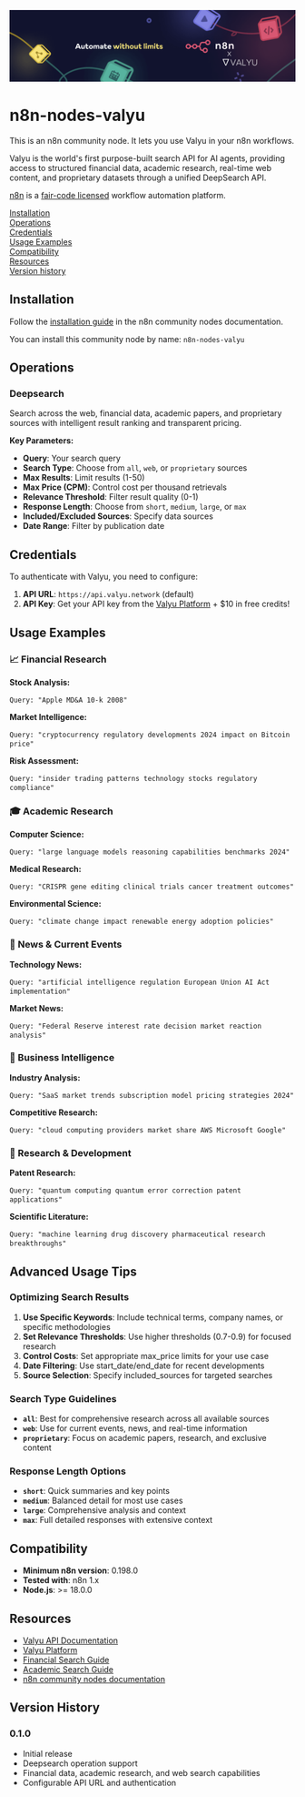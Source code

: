 ![Banner image](n8n-valyu.png)

# n8n-nodes-valyu

This is an n8n community node. It lets you use Valyu in your n8n workflows.

Valyu is the world's first purpose-built search API for AI agents, providing access to structured financial data, academic research, real-time web content, and proprietary datasets through a unified DeepSearch API.

[n8n](https://n8n.io/) is a [fair-code licensed](https://docs.n8n.io/reference/license/) workflow automation platform.

[Installation](#installation)  
[Operations](#operations)  
[Credentials](#credentials)  
[Usage Examples](#usage-examples)  
[Compatibility](#compatibility)  
[Resources](#resources)  
[Version history](#version-history)

## Installation

Follow the [installation guide](https://docs.n8n.io/integrations/community-nodes/installation/) in the n8n community nodes documentation.

You can install this community node by name: `n8n-nodes-valyu`

## Operations

### Deepsearch
Search across the web, financial data, academic papers, and proprietary sources with intelligent result ranking and transparent pricing.

**Key Parameters:**
- **Query**: Your search query
- **Search Type**: Choose from `all`, `web`, or `proprietary` sources
- **Max Results**: Limit results (1-50)
- **Max Price (CPM)**: Control cost per thousand retrievals
- **Relevance Threshold**: Filter result quality (0-1)
- **Response Length**: Choose from `short`, `medium`, `large`, or `max`
- **Included/Excluded Sources**: Specify data sources
- **Date Range**: Filter by publication date

## Credentials

To authenticate with Valyu, you need to configure:

1. **API URL**: `https://api.valyu.network` (default)
2. **API Key**: Get your API key from the [Valyu Platform](https://platform.valyu.network/) + $10 in free credits!

## Usage Examples

### 📈 Financial Research

**Stock Analysis:**
```
Query: "Apple MD&A 10-k 2008"
```

**Market Intelligence:**
```
Query: "cryptocurrency regulatory developments 2024 impact on Bitcoin price"
```

**Risk Assessment:**
```
Query: "insider trading patterns technology stocks regulatory compliance"
```

### 🎓 Academic Research

**Computer Science:**
```
Query: "large language models reasoning capabilities benchmarks 2024"
```

**Medical Research:**
```
Query: "CRISPR gene editing clinical trials cancer treatment outcomes"
```

**Environmental Science:**
```
Query: "climate change impact renewable energy adoption policies"
```

### 📰 News & Current Events

**Technology News:**
```
Query: "artificial intelligence regulation European Union AI Act implementation"
```

**Market News:**
```
Query: "Federal Reserve interest rate decision market reaction analysis"
```

### 💼 Business Intelligence

**Industry Analysis:**
```
Query: "SaaS market trends subscription model pricing strategies 2024"
```

**Competitive Research:**
```
Query: "cloud computing providers market share AWS Microsoft Google"
```

### 🔬 Research & Development

**Patent Research:**
```
Query: "quantum computing quantum error correction patent applications"
```

**Scientific Literature:**
```
Query: "machine learning drug discovery pharmaceutical research breakthroughs"
```

## Advanced Usage Tips

### Optimizing Search Results

1. **Use Specific Keywords**: Include technical terms, company names, or specific methodologies
2. **Set Relevance Thresholds**: Use higher thresholds (0.7-0.9) for focused research
3. **Control Costs**: Set appropriate max_price limits for your use case
4. **Date Filtering**: Use start_date/end_date for recent developments
5. **Source Selection**: Specify included_sources for targeted searches

### Search Type Guidelines

- **`all`**: Best for comprehensive research across all available sources
- **`web`**: Use for current events, news, and real-time information
- **`proprietary`**: Focus on academic papers, research, and exclusive content

### Response Length Options

- **`short`**: Quick summaries and key points
- **`medium`**: Balanced detail for most use cases
- **`large`**: Comprehensive analysis and context
- **`max`**: Full detailed responses with extensive context

## Compatibility

- **Minimum n8n version**: 0.198.0
- **Tested with**: n8n 1.x
- **Node.js**: >= 18.0.0

## Resources

* [Valyu API Documentation](https://docs.valyu.network/)
* [Valyu Platform](https://platform.valyu.network/)
* [Financial Search Guide](https://docs.valyu.network/finance)
* [Academic Search Guide](https://docs.valyu.network/academic)
* [n8n community nodes documentation](https://docs.n8n.io/integrations/community-nodes/)

## Version History

### 0.1.0
- Initial release
- Deepsearch operation support
- Financial data, academic research, and web search capabilities
- Configurable API URL and authentication